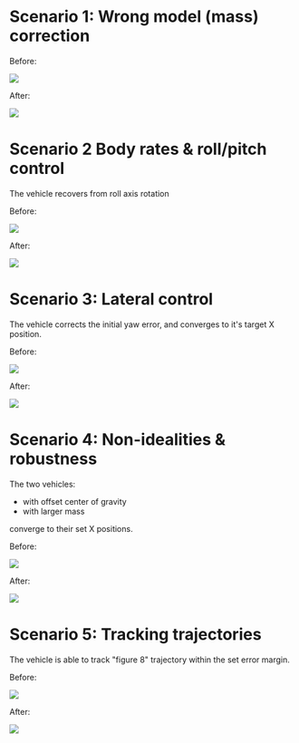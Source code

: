 # Scenario 1: Wrong model (mass) correction

Before:

![](docs/scenario1_bad.gif)

After:

![](docs/scenario1_good.gif)


# Scenario 2 Body rates & roll/pitch control

The vehicle recovers from roll axis rotation 


Before:

![](docs/scenario2_bad.gif)

After:

![](docs/scenario2_good.gif)


# Scenario 3: Lateral control

The vehicle corrects the initial yaw error, and converges to it's target X position.

Before:

![](docs/scenario3_bad.gif)

After:

![](docs/scenario3_good.gif)



# Scenario 4: Non-idealities & robustness

The two vehicles:
- with offset center of gravity
- with larger mass

converge to their set X positions.

Before:

![](docs/scenario4_bad.gif)

After:

![](docs/scenario4_good.gif)


# Scenario 5: Tracking trajectories

The vehicle is able to track "figure 8" trajectory within the set error margin.

Before:

![](docs/scenario5_bad.gif)

After:

![](docs/scenario5_good.gif)
